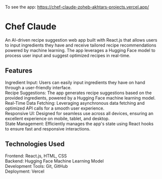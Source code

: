 To see the app: https://chef-claude-zoheb-akhtars-projects.vercel.app/

# Chef Claude
An AI-driven recipe suggestion web app built with React.js that allows users to input ingredients they have and receive tailored recipe recommendations powered by machine learning. The app leverages a Hugging Face model to process user input and suggest optimized recipes in real-time.


## Features
Ingredient Input: Users can easily input ingredients they have on hand through a user-friendly interface. <br />
Recipe Suggestions: The app generates recipe suggestions based on the provided ingredients, powered by a Hugging Face machine learning model. <br />
Real-Time Data Fetching: Leveraging asynchronous data fetching and optimized API calls for a smooth user experience. <br />
Responsive UI: Designed for seamless use across all devices, ensuring an excellent experience on mobile, tablet, and desktop. <br />
State Management: Efficiently manages the app's state using React hooks to ensure fast and responsive interactions.

## Technologies Used
Frontend: React.js, HTML, CSS <br />
Backend: Hugging Face Machine Learning Model <br />
Development Tools: Git, GitHub <br />
Deployment: Vercel
